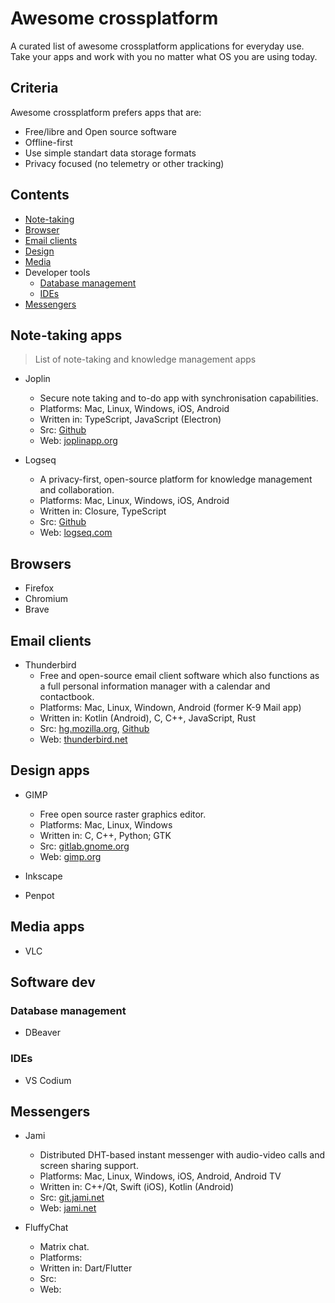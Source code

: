 # Awesome crossplatform
A curated list of awesome crossplatform applications for everyday use. Take your apps and work with you no matter what OS you are using today.

## Criteria

Awesome crossplatform prefers apps that are:

- Free/libre and Open source software
- Offline-first
- Use simple standart data storage formats
- Privacy focused (no telemetry or other tracking)


## Contents

- [Note-taking](#note-taking)
- [Browser](#browser)
- [Email clients](#email-clients)
- [Design](#design)
- [Media](#media)
- Developer tools
    - [Database management](#database-management)
    - [IDEs](#ides)
- [Messengers](#messengers)


## Note-taking apps

> List of note-taking and knowledge management apps

- Joplin
    -  Secure note taking and to-do app with synchronisation capabilities.
    -  Platforms: Mac, Linux, Windows, iOS, Android
    -  Written in: TypeScript, JavaScript (Electron)
    -  Src: [Github](https://github.com/laurent22/joplin/)
    -  Web: [joplinapp.org](https://joplinapp.org/)
    

- Logseq
    - A privacy-first, open-source platform for knowledge management and collaboration.
    - Platforms: Mac, Linux, Windows, iOS, Android
    - Written in: Closure, TypeScript
    - Src: [Github](https://github.com/logseq/logseq)
    - Web: [logseq.com](https://logseq.com/)


## Browsers

- Firefox
- Chromium
- Brave


## Email clients

- Thunderbird
    - Free and open-source email client software which also functions as a full personal information manager with a calendar and contactbook.
    - Platforms: Mac, Linux, Windown, Android (former K-9 Mail app)
    - Written in: Kotlin (Android), C, C++, JavaScript, Rust
    - Src: [hg.mozilla.org](https://hg.mozilla.org/comm-central/), [Github](https://github.com/thunderbird)
    - Web: [thunderbird.net](https://www.thunderbird.net/)


## Design apps

- GIMP
    - Free open source raster graphics editor.
    - Platforms: Mac, Linux, Windows
    - Written in: C, C++, Python; GTK
    - Src: [gitlab.gnome.org](https://gitlab.gnome.org/GNOME/gimp)
    - Web: [gimp.org](https://www.gimp.org/)

- Inkscape
- Penpot


## Media apps

- VLC


## Software dev


### Database management

- DBeaver


### IDEs

- VS Codium


## Messengers

- Jami
    - Distributed DHT-based instant messenger with audio-video calls and screen sharing support.
    - Platforms: Mac, Linux, Windows, iOS, Android, Android TV
    - Written in: C++/Qt, Swift (iOS), Kotlin (Android)
    - Src: [git.jami.net](https://git.jami.net/savoirfairelinux)
    - Web: [jami.net](https://jami.net/)
 
- FluffyChat
    - Matrix chat.
    - Platforms:
    - Written in: Dart/Flutter
    - Src:
    - Web: 
